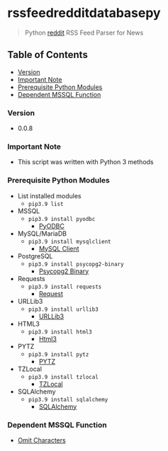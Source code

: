 # rssfeedredditdatabasepy
> Python [reddit](https://www.reddit.com/) RSS Feed Parser for News

## Table of Contents
* [Version](#version)
* [Important Note](#important-note)
* [Prerequisite Python Modules](#prerequisite-python-modules)
* [Dependent MSSQL Function](#dependent-mssql-function)

### Version
* 0.0.8

### **Important Note**
* This script was written with Python 3 methods

### Prerequisite Python Modules
* List installed modules
  * `pip3.9 list`
* MSSQL
  * `pip3.9 install pyodbc`
    * [PyODBC](https://pypi.org/project/pyodbc/)
* MySQL/MariaDB
  * `pip3.9 install mysqlclient`
    * [MySQL Client](https://pypi.org/project/mysqlclient/)
* PostgreSQL
  * `pip3.9 install psycopg2-binary`
    * [Psycopg2 Binary](https://pypi.org/project/psycopg2/)
* Requests
  * `pip3.9 install requests`
    * [Request](https://pypi.org/project/requests/)
* URLLib3
  * `pip3.9 install urllib3`
    * [URLLib3](https://pypi.org/project/urllib3/)
* HTML3
  * `pip3.9 install html3`
    * [Html3](https://pypi.org/project/html3/)
* PYTZ
  * `pip3.9 install pytz`
    * [PYTZ](https://pypi.org/project/pytz/)
* TZLocal
  * `pip3.9 install tzlocal`
    * [TZLocal](https://pypi.org/project/tzlocal/)
* SQLAlchemy
  * `pip3.9 install sqlalchemy`
    * [SQLAlchemy](https://pypi.org/project/SQLAlchemy/)

### Dependent MSSQL Function
* [Omit Characters](https://github.com/Cuates/omitcharactersmssql)
